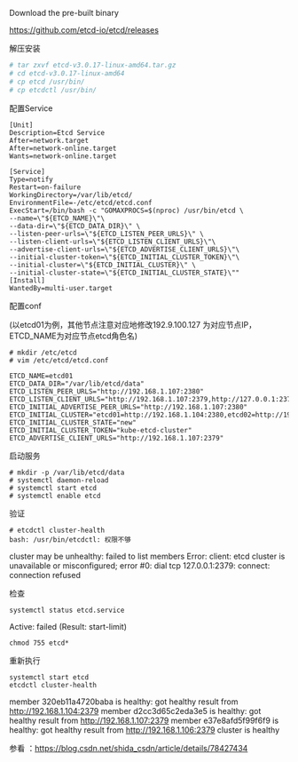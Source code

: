 Download the pre-built binary

https://github.com/etcd-io/etcd/releases


解压安装

```python
# tar zxvf etcd-v3.0.17-linux-amd64.tar.gz
# cd etcd-v3.0.17-linux-amd64
# cp etcd /usr/bin/
# cp etcdctl /usr/bin/
```

配置Service

```
[Unit]
Description=Etcd Service
After=network.target
After=network-online.target
Wants=network-online.target
 
[Service]
Type=notify
Restart=on-failure
WorkingDirectory=/var/lib/etcd/
EnvironmentFile=-/etc/etcd/etcd.conf
ExecStart=/bin/bash -c "GOMAXPROCS=$(nproc) /usr/bin/etcd \
--name=\"${ETCD_NAME}\"\
--data-dir=\"${ETCD_DATA_DIR}\" \
--listen-peer-urls=\"${ETCD_LISTEN_PEER_URLS}\" \
--listen-client-urls=\"${ETCD_LISTEN_CLIENT_URLS}\"\
--advertise-client-urls=\"${ETCD_ADVERTISE_CLIENT_URLS}\"\
--initial-cluster-token=\"${ETCD_INITIAL_CLUSTER_TOKEN}\"\
--initial-cluster=\"${ETCD_INITIAL_CLUSTER}\" \
--initial-cluster-state=\"${ETCD_INITIAL_CLUSTER_STATE}\""
[Install]
WantedBy=multi-user.target
```

配置conf 

 (以etcd01为例，其他节点注意对应地修改192.9.100.127 为对应节点IP，ETCD_NAME为对应节点etcd角色名)

```
# mkdir /etc/etcd
# vim /etc/etcd/etcd.conf
```

```
ETCD_NAME=etcd01
ETCD_DATA_DIR="/var/lib/etcd/data"
ETCD_LISTEN_PEER_URLS="http://192.168.1.107:2380"
ETCD_LISTEN_CLIENT_URLS="http://192.168.1.107:2379,http://127.0.0.1:2379"
ETCD_INITIAL_ADVERTISE_PEER_URLS="http://192.168.1.107:2380"
ETCD_INITIAL_CLUSTER="etcd01=http://192.168.1.104:2380,etcd02=http://192.168.1.106:2380,etcd03=http://192.168.1.107:2380"
ETCD_INITIAL_CLUSTER_STATE="new"
ETCD_INITIAL_CLUSTER_TOKEN="kube-etcd-cluster"
ETCD_ADVERTISE_CLIENT_URLS="http://192.168.1.107:2379"
```

启动服务

```
# mkdir -p /var/lib/etcd/data
# systemctl daemon-reload
# systemctl start etcd
# systemctl enable etcd
```

验证

```
# etcdctl cluster-health
bash: /usr/bin/etcdctl: 权限不够
```

cluster may be unhealthy: failed to list members
Error:  client: etcd cluster is unavailable or misconfigured; error #0: dial tcp 127.0.0.1:2379: connect: connection refused

检查

```
systemctl status etcd.service
```

Active: failed (Result: start-limit)

```
chmod 755 etcd*
```

重新执行 

```
systemctl start etcd
etcdctl cluster-health
```

member 320eb11a4720baba is healthy: got healthy result from http://192.168.1.104:2379
member d2cc3d65c2eda3e5 is healthy: got healthy result from http://192.168.1.107:2379
member e37e8afd5f99f6f9 is healthy: got healthy result from http://192.168.1.106:2379
cluster is healthy



参看 ：https://blog.csdn.net/shida_csdn/article/details/78427434